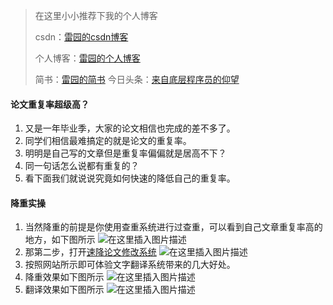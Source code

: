   > 在这里小小推荐下我的个人博客
   >
   > csdn：[雷园的csdn博客](https://blog.csdn.net/leiyuan2580)
   >
   > 个人博客：[雷园的个人博客](https://imlcl.store)
   >
   > 简书：[雷园的简书](https://www.jianshu.com/u/016322e40e1f)
   > 今日头条：[来自底层程序员的仰望](https://www.toutiao.com/c/user/6132192948/#mid=1616456407686158)

   

   #### 论文重复率超级高？

   1. 又是一年毕业季，大家的论文相信也完成的差不多了。
   2. 同学们相信最难搞定的就是论文的重复率。
   3. 明明是自己写的文章但是重复率偏偏就是居高不下？
   4. 同一句话怎么说都有重复的？
   5. 看下面我们就说说究竟如何快速的降低自己的重复率。

   #### 降重实操

   1. 当然降重的前提是你使用查重系统进行过查重，可以看到自己文章重复率高的地方，如下图所示
      ![在这里插入图片描述](https://img-blog.csdnimg.cn/20191108140357292.png?x-oss-process=image/watermark,type_ZmFuZ3poZW5naGVpdGk,shadow_10,text_aHR0cHM6Ly9ibG9nLmNzZG4ubmV0L2xlaXl1YW4yNTgw,size_16,color_FFFFFF,t_70)
   2. 那第二步，打开[速降论文修改系统](https://sujiang.imlcl.store/trans/toIndex)
      ![在这里插入图片描述](https://img-blog.csdnimg.cn/20191108140430824.png?x-oss-process=image/watermark,type_ZmFuZ3poZW5naGVpdGk,shadow_10,text_aHR0cHM6Ly9ibG9nLmNzZG4ubmV0L2xlaXl1YW4yNTgw,size_16,color_FFFFFF,t_70)
   3. 按照网站所示即可体验文字翻译系统带来的几大好处。
   4. 降重效果如下图所示
      ![在这里插入图片描述](https://img-blog.csdnimg.cn/20191108140540278.png?x-oss-process=image/watermark,type_ZmFuZ3poZW5naGVpdGk,shadow_10,text_aHR0cHM6Ly9ibG9nLmNzZG4ubmV0L2xlaXl1YW4yNTgw,size_16,color_FFFFFF,t_70)
   5. 翻译效果如下图所示
      ![在这里插入图片描述](https://img-blog.csdnimg.cn/20191108140555759.png?x-oss-process=image/watermark,type_ZmFuZ3poZW5naGVpdGk,shadow_10,text_aHR0cHM6Ly9ibG9nLmNzZG4ubmV0L2xlaXl1YW4yNTgw,size_16,color_FFFFFF,t_70)